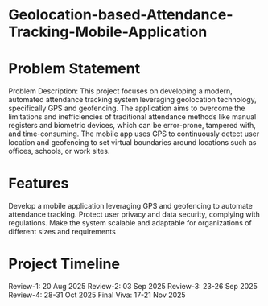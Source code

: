 # Geolocation-based-Attendance-Tracking-Mobile-Application

# Problem Statement
Problem Description: This project focuses on developing a modern, automated attendance tracking system leveraging geolocation technology, specifically GPS and geofencing. The application aims to overcome the limitations and inefficiencies of traditional attendance methods like manual registers and biometric devices, which can be error-prone, tampered with, and time-consuming.
The mobile app uses GPS to continuously detect user location and geofencing to set virtual boundaries around locations such as offices, schools, or work sites.

# Features
Develop a mobile application leveraging GPS and geofencing to automate attendance tracking.
Protect user privacy and data security, complying with regulations.
Make the system scalable and adaptable for organizations of different sizes and requirements

# Project Timeline
Review-1: 20 Aug 2025
Review-2: 03 Sep 2025
Review-3: 23-26 Sep 2025
Review-4: 28-31 Oct 2025
Final Viva: 17-21 Nov 2025
